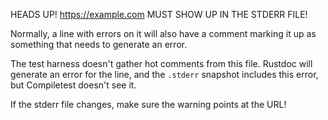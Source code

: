 HEADS UP! https://example.com MUST SHOW UP IN THE STDERR FILE!

Normally, a line with errors on it will also have a comment
marking it up as something that needs to generate an error.

The test harness doesn't gather hot comments from this file.
Rustdoc will generate an error for the line, and the `.stderr`
snapshot includes this error, but Compiletest doesn't see it.

If the stderr file changes, make sure the warning points at the URL!
